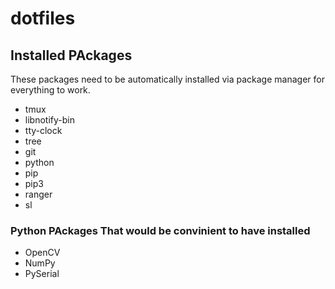 # dotfiles


## Installed PAckages  
These packages need to be automatically installed via package manager for everything to work.

- tmux
- libnotify-bin
- tty-clock
- tree
- git
- python
- pip
- pip3
- ranger
- sl

### Python PAckages That would be convinient to have installed  

- OpenCV
- NumPy
- PySerial
